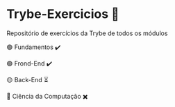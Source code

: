 # Trybe-Exercicios :green_heart:

Repositório de exercícios da Trybe de todos os módulos

:green_circle: Fundamentos :heavy_check_mark:

:green_circle: Frond-End :heavy_check_mark:

:yellow_circle: Back-End :hourglass_flowing_sand:

:red_circle: Ciência da Computação :heavy_multiplication_x:

